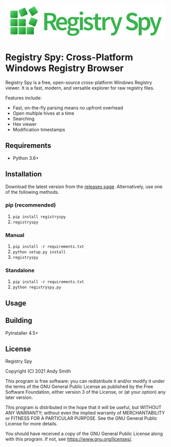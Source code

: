 ![Registry Spy](https://github.com/andyjsmith/Registry-Spy/raw/master/registryspy/img/wordmark.png)

# Registry Spy: Cross-Platform Windows Registry Browser

Registry Spy is a free, open-source cross-platform Windows Registry viewer. It is a fast, modern, and versatile explorer for raw registry files.

Features include:

-   Fast, on-the-fly parsing means no upfront overhead
-   Open multiple hives at a time
-   Searching
-   Hex viewer
-   Modification timestamps

## Requirements

-   Python 3.6+

## Installation

Download the latest version from the [releases page](https://github.com/andyjsmith/Registry-Spy/releases). Alternatively, use one of the following methods.

### pip (recommended)

1. `pip install registryspy`
2. `registryspy`

### Manual

1. `pip install -r requirements.txt`
2. `python setup.py install`
3. `registryspy`

### Standalone

1. `pip install -r requirements.txt`
2. `python registryspy.py`

## Usage

## Building

PyInstaller 4.5+

## License

Registry Spy

Copyright (C) 2021 Andy Smith

This program is free software: you can redistribute it and/or modify
it under the terms of the GNU General Public License as published by
the Free Software Foundation, either version 3 of the License, or
(at your option) any later version.

This program is distributed in the hope that it will be useful,
but WITHOUT ANY WARRANTY; without even the implied warranty of
MERCHANTABILITY or FITNESS FOR A PARTICULAR PURPOSE. See the
GNU General Public License for more details.

You should have received a copy of the GNU General Public License
along with this program. If not, see <https://www.gnu.org/licenses/>.
